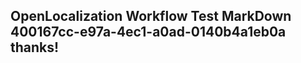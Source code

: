 <properties
ms.topic="hero-topic"
ms.test1="hero-topic"
ms.test2="test"/>

## OpenLocalization Workflow Test MarkDown 400167cc-e97a-4ec1-a0ad-0140b4a1eb0a thanks!
